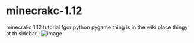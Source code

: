 # minecrakc-1.12
minecrakc 1.12
 tutorial fgor python pygame thing is in the wiki place thingy at th sidebar :
 ![image](https://github.com/windowsxp111/minecrakc-1.12/assets/96026994/38e482ed-7223-4911-b23c-57384e3b8227)
